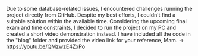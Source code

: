 Due to some database-related issues, I encountered challenges running the project directly from GitHub. Despite my best efforts, I couldn’t find a suitable solution within the available time. Considering the upcoming final exam and time constraints, I decided to run the project on my PC and created a short video demonstration instead. I have included all the code in the "blog" folder and provided the video link for your reference, Mam.
-> https://youtu.be/QMzwzE4ZxPo
